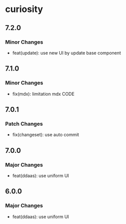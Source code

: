 # curiosity

## 7.2.0

### Minor Changes

- feat(update): use new UI by update base component

## 7.1.0

### Minor Changes

- fix(mdx): limitation mdx CODE

## 7.0.1

### Patch Changes

- fix(changeset): use auto commit

## 7.0.0

### Major Changes

- feat(ddaas): use uniform UI

## 6.0.0

### Major Changes

- feat(ddaas): use uniform UI
